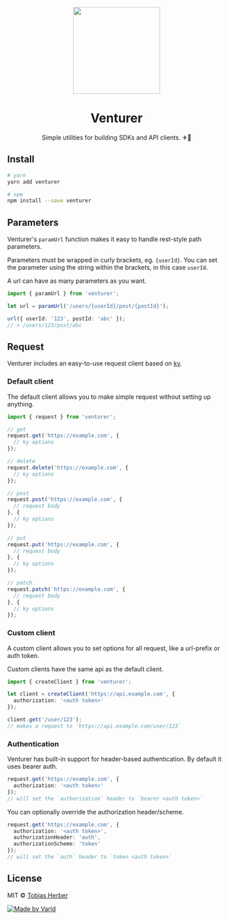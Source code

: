 <p align="center">
  <img src="https://i.imgur.com/dpdqxMa.png" width="200px">
</p>

<h1 align="center">
  Venturer
</h1>

<p align="center">
  Simple utilities for building SDKs and API clients. ✈🚀
</p>

## Install

```bash
# yarn
yarn add venturer

# npm
npm install --save venturer 
```

## Parameters

Venturer's `paramUrl` function makes it easy to handle rest-style path parameters.

Parameters must be wrapped in curly brackets, eg. `{userId}`. 
You can set the parameter using the string within the brackets, in this case `userId`.

A url can have as many parameters as you want.

```typescript
import { paramUrl } from 'venturer';

let url = paramUrl('/users/{userId}/post/{postId}');

url({ userId: '123', postId: 'abc' });
// > /users/123/post/abc
```

## Request

Venturer includes an easy-to-use request client based on [ky](https://github.com/sindresorhus/ky).

### Default client

The default client allows you to make simple request without setting up anything.

```typescript
import { request } from 'venturer';

// get
request.get('https://example.com', {
  // ky options
});

// delete
request.delete('https://example.com', {
  // ky options
});

// post
request.post('https://example.com', {
  // request body
}, {
  // ky options
});

// put
request.put('https://example.com', {
  // request body
}, {
  // ky options
});

// patch
request.patch('https://example.com', {
  // request body
}, {
  // ky options
});
```

### Custom client

A custom client allows you to set options for all request, like a url-prefix or auth token.

Custom clients have the same api as the default client.

```typescript
import { createClient } from 'venturer';

let client = createClient('https://api.example.com', {
  authorization: '<auth token>'
});

client.get('/user/123');
// makes a request to `https://api.example.com/user/123`
```

### Authentication

Venturer has built-in support for header-based authentication. By default it uses bearer auth.

```typescript
request.get('https://example.com', {
  authorization: '<auth token>'
});
// will set the `authorization` header to `bearer <auth token>`
```

You can optionally override the authorization header/scheme.

```typescript
request.get('https://example.com', {
  authorization: '<auth token>',
  authorizationHeader: 'auth',
  authorizationScheme: 'token'
});
// will set the `auth` header to `token <auth token>`
```

## License

MIT © [Tobias Herber](https://github.com/herber)

[![Made by Varld](https://potato.varld.co/oss/badge.svg)](https://varld.co)
